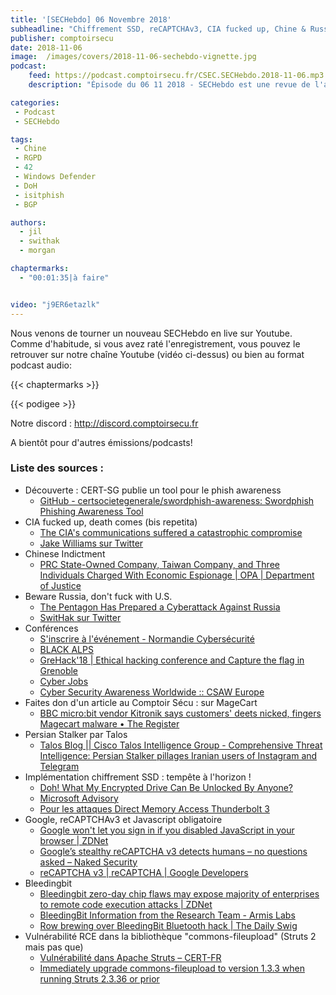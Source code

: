 ```yaml
---
title: '[SECHebdo] 06 Novembre 2018'
subheadline: "Chiffrement SSD, reCAPTCHAv3, CIA fucked up, Chine & Russie #cybergéopol, Bleedingbit, Confs à venir, Swordphish, etc."
publisher: comptoirsecu
date: 2018-11-06
image:  /images/covers/2018-11-06-sechebdo-vignette.jpg
podcast:
    feed: https://podcast.comptoirsecu.fr/CSEC.SECHebdo.2018-11-06.mp3
    description: "Épisode du 06 11 2018 - SECHebdo est une revue de l'actualité cybersécurité réalisée en live sur Youtube, généralement le mardi soir."

categories:
 - Podcast
 - SECHebdo

tags:
 - Chine
 - RGPD
 - 42
 - Windows Defender
 - DoH
 - isitphish 
 - BGP

authors:
  - jil
  - swithak
  - morgan

chaptermarks:
  - "00:01:35|à faire"


video: "j9ER6etazlk"
---
```


Nous venons de tourner un nouveau SECHebdo en live sur Youtube. Comme d'habitude, si vous avez raté l'enregistrement, vous pouvez le retrouver sur notre chaîne Youtube (vidéo ci-dessus) ou bien au format podcast audio:

{{< chaptermarks >}}

{{< podigee >}}

Notre discord : <http://discord.comptoirsecu.fr>

A bientôt pour d'autres émissions/podcasts!

### Liste des sources :

*  Découverte : CERT-SG publie un tool pour le phish awareness 
	* [GitHub - certsocietegenerale/swordphish-awareness: Swordphish Phishing Awareness Tool](https://github.com/certsocietegenerale/swordphish-awareness)
*  CIA fucked up, death comes (bis repetita)
	* [The CIA's communications suffered a catastrophic compromise](https://www.yahoo.com/news/cias-communications-suffered-catastrophic-compromise-started-iran-090018710.html?.tsrc=fauxdal)
	* [Jake Williams sur Twitter](https://twitter.com/MalwareJake/status/1058454939519848448)
*  Chinese Indictment
	* [PRC State-Owned Company, Taiwan Company, and Three Individuals Charged With Economic Espionage | OPA | Department of Justice](https://www.justice.gov/opa/pr/prc-state-owned-company-taiwan-company-and-three-individuals-charged-economic-espionage)
*  Beware Russia, don't fuck with U.S.
	* [The Pentagon Has Prepared a Cyberattack Against Russia](https://www.thedailybeast.com/the-pentagon-has-prepared-a-cyber-attack-against-russia)
	* [SwitHak sur Twitter](https://twitter.com/SwitHak/status/1058376298026942464)
*  Conférences
	* [S'inscrire à l'événement - Normandie Cybersécurité](https://normandiecybersecurite.com/inscription/)
	* [BLACK ALPS](http://blackalps.ch/)
	* [GreHack'18 | Ethical hacking conference and Capture the flag in Grenoble](https://grehack.fr)
	* [Cyber Jobs](https://jobs.cyberjobs.fr)
	* [Cyber Security Awareness Worldwide :: CSAW Europe](https://csaw.engineering.nyu.edu/intl-locations/csaw-europe)
*  Faites don d'un article au Comptoir Sécu : sur MageCart
	* [BBC micro:bit vendor Kitronik says customers' deets nicked, fingers Magecart malware • The Register](https://www.theregister.co.uk/2018/11/02/kitronik_online_shop_malware/)
*  Persian Stalker par Talos
	* [Talos Blog || Cisco Talos Intelligence Group - Comprehensive Threat Intelligence: Persian Stalker pillages Iranian users of Instagram and Telegram](https://blog.talosintelligence.com/2018/11/persian-stalker.html)
*  Implémentation chiffrement SSD : tempête à l'horizon !
	* [Doh! What My Encrypted Drive Can Be Unlocked By Anyone?](https://medium.com/asecuritysite-when-bob-met-alice/doh-what-my-encrypted-drive-can-be-unlocked-by-anyone-a495f6653581)
	* [Microsoft Advisory](https://portal.msrc.microsoft.com/en-us/security-guidance/advisory/ADV180028)
	* [Pour les attaques Direct Memory Access Thunderbolt 3](https://support.microsoft.com/en-gb/help/4057300/devices-not-working-before-log-on-a-computer-running-windows-10)
*  Google, reCAPTCHAv3 et Javascript obligatoire
	* [Google won't let you sign in if you disabled JavaScript in your browser | ZDNet](https://www.zdnet.com/article/google-wont-let-you-sign-in-if-you-disabled-javascript-in-your-browser/)
	* [Google’s stealthy reCAPTCHA v3 detects humans – no questions asked – Naked Security](https://nakedsecurity.sophos.com/2018/10/31/googles-stealthy-recaptcha-v3-detects-humans-no-questions-asked/)
	* [reCAPTCHA v3 | reCAPTCHA | Google Developers](https://developers.google.com/recaptcha/docs/v3)
*  Bleedingbit
	* [Bleedingbit zero-day chip flaws may expose majority of enterprises to remote code execution attacks | ZDNet](https://www.zdnet.com/article/new-bleedingbit-zero-day-vulnerabilities-impact-majority-of-enterprises-at-the-chip-level/)
	* [BleedingBit Information from the Research Team - Armis Labs](https://armis.com/bleedingbit/)
	* [Row brewing over BleedingBit Bluetooth hack | The Daily Swig](https://portswigger.net/daily-swig/row-brewing-over-bleedingbit-bluetooth-hack)
*  Vulnérabilité RCE dans la bibliothèque "commons-fileupload" (Struts 2 mais pas que)
	* [Vulnérabilité dans Apache Struts – CERT-FR](https://www.cert.ssi.gouv.fr/avis/CERTFR-2018-AVI-531/)
	* [Immediately upgrade commons-fileupload to version 1.3.3 when running Struts 2.3.36 or prior](http://mail-archives.us.apache.org/mod_mbox/www-announce/201811.mbox/%3CCAMopvkMo8WiP%3DfqVQuZ1Fyx%3D6CGz0Epzfe0gG5XAqP1wdJCoBQ%40mail.gmail.com%3E)
